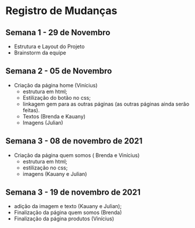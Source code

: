 # Registro de Mudanças 

## Semana 1 - 29 de Novembro
 - Estrutura e Layout do Projeto
 - Brainstorm da equipe 
## Semana 2 - 05 de Novembro

* Criação da página home (Vinícius)
  - estrutura em html;
  - Estilização do botão no css;
  - linkagem gem para as outras páginas (as outras páginas ainda serão feitas).
  - Textos (Brenda e Kauany)
  - Imagens (Julian)

## Semana 3 - 08 de novembro de 2021

* Criação da página quem somos ( Brenda e Vinícius)
  - estrutura em html;
  - estilização no css;
  - imagens (Kauany e Julian)

## Semana 3 - 19 de novembro de 2021
  - adição da imagem e texto (Kauany e Julian);
  - Finalização da página quem somos (Brenda)
  - Finalização da página produtos (Vinícius)



